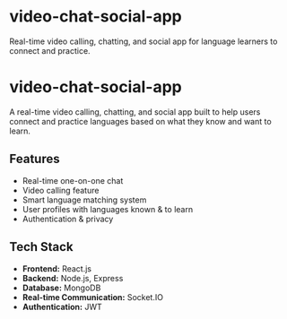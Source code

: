# video-chat-social-app
Real-time video calling, chatting, and social app for language learners to connect and practice.

# video-chat-social-app

A real-time video calling, chatting, and social app built to help users connect and practice languages based on what they know and want to learn.

## Features
-  Real-time one-on-one chat
-  Video calling feature
-  Smart language matching system
-  User profiles with languages known & to learn
-  Authentication & privacy

##  Tech Stack
- **Frontend:** React.js
- **Backend:** Node.js, Express
- **Database:** MongoDB
- **Real-time Communication:** Socket.IO
- **Authentication:** JWT

